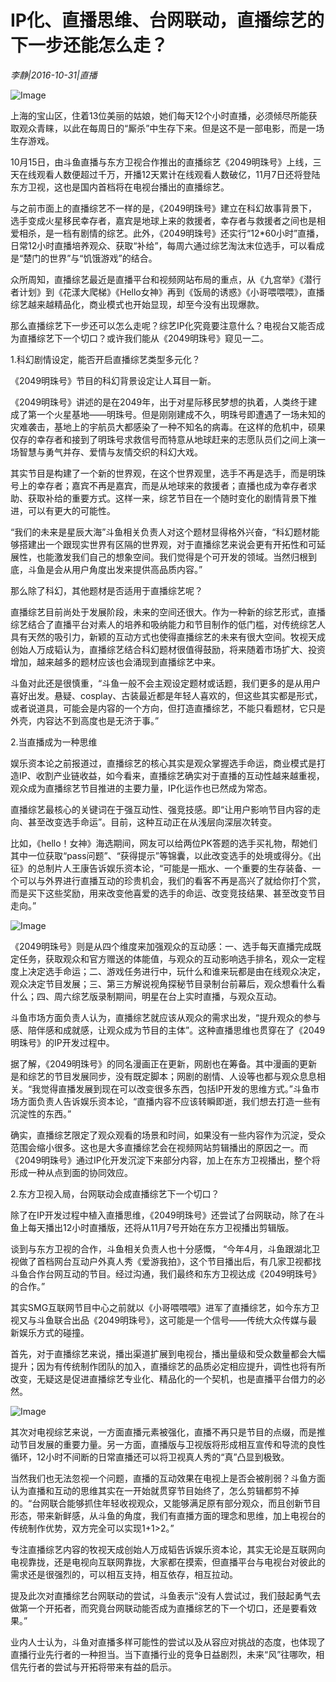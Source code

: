 # IP化、直播思维、台网联动，直播综艺的下一步还能怎么走？

*李静|2016-10-31|直播*

![Image](http://p3.pstatp.com/large/39ba0003e1dc8bb6e95b)

上海的宝山区，住着13位美丽的姑娘，她们每天12个小时直播，必须倾尽所能获取观众青睐，以此在每周日的“厮杀”中生存下来。但是这不是一部电影，而是一场生存游戏。

10月15日，由斗鱼直播与东方卫视合作推出的直播综艺《2049明珠号》上线，三天在线观看人数便超过千万，开播12天累计在线观看人数破亿，11月7日还将登陆东方卫视，这也是国内首档将在电视台播出的直播综艺。

与之前市面上的直播综艺不一样的是，《2049明珠号》建立在科幻故事背景下，选手变成火星移民幸存者，嘉宾是地球上来的救援者，幸存者与救援者之间也是相爱相杀，是一档有剧情的综艺。此外，《2049明珠号》还实行“12*60小时”直播，日常12小时直播培养观众、获取“补给”，每周六通过综艺淘汰末位选手，可以看成是“楚门的世界”与“饥饿游戏”的结合。

众所周知，直播综艺最近是直播平台和视频网站布局的重点，从《九宫举》《潜行者计划》到《花漾大爬梯》《Hello女神》再到《饭局的诱惑》《小哥喂喂喂》，直播综艺越来越精品化，商业模式也开始显现，却至今没有出现爆款。

那么直播综艺下一步还可以怎么走呢？综艺IP化究竟要注意什么？电视台又能否成为直播综艺下一个切口？或许我们能从《2049明珠号》窥见一二。

1.科幻剧情设定，能否开启直播综艺类型多元化？

《2049明珠号》节目的科幻背景设定让人耳目一新。

《2049明珠号》讲述的是在2049年，出于对星际移民梦想的执着，人类终于建成了第一个火星基地——明珠号。但是刚刚建成不久，明珠号即遭遇了一场未知的灾难袭击，基地上的宇航员大都感染了一种不知名的病毒。在这样的危机中，硕果仅存的幸存者和接到了明珠号求救信号而特意从地球赶来的志愿队员们之间上演一场智慧与勇气并存、爱情与友情交织的科幻大戏。

其实节目是构建了一个新的世界观，在这个世界观里，选手不再是选手，而是明珠号上的幸存者；嘉宾不再是嘉宾，而是从地球来的救援者；直播也成为幸存者求助、获取补给的重要方式。这样一来，综艺节目在一个随时变化的剧情背景下推进，可以有更大的可能性。

“我们的未来是星辰大海”斗鱼相关负责人对这个题材显得格外兴奋，“科幻题材能够搭建出一个跟现实世界有区隔的世界观，对于直播综艺来说会更有开拓性和可延展性，也能激发我们自己的想象空间。我们觉得是个可开发的领域。当然归根到底，斗鱼是会从用户角度出发来提供高品质内容。”

那么除了科幻，其他题材是否适用于直播综艺呢？

直播综艺目前尚处于发展阶段，未来的空间还很大。作为一种新的综艺形式，直播综艺结合了直播平台对素人的培养和吸纳能力和节目制作的低门槛，对传统综艺人具有天然的吸引力，新颖的互动方式也使得直播综艺的未来有很大空间。牧视天成创始人万成韬认为，直播综艺结合科幻题材很值得鼓励，将来随着市场扩大、投资增加，越来越多的题材应该也会涌现到直播综艺中来。

斗鱼对此还是很慎重，“斗鱼一般不会主观设定题材或话题，我们更多的是从用户喜好出发。悬疑、cosplay、古装最近都是年轻人喜欢的，但这些其实都是形式，或者说道具，可能会是内容的一个方向，但打造直播综艺，不能只看题材，它只是外壳，内容达不到高度也是无济于事。”

2.当直播成为一种思维

娱乐资本论之前报道过，直播综艺的核心其实是观众掌握选手命运，商业模式是打造IP、收割产业链收益，如今看来，直播综艺确实对于直播的互动性越来越重视，观众成为直播综艺节目推进的主要力量，IP化运作也已然成为常态。

直播综艺最核心的关键词在于强互动性、强竞技感。即“让用户影响节目内容的走向、甚至改变选手命运”。目前，这种互动正在从浅层向深层次转变。

比如，《hello！女神》海选期间，网友可以给两位PK答题的选手买礼物，帮她们其中一位获取“pass问题”、“获得提示”等锦囊，以此改变选手的处境或得分。《出征》的总制片人王康告诉娱乐资本论，“可能是一瓶水、一个重要的生存装备、一个可以与外界进行直播互动的珍贵机会，我们的看客不再是高兴了就给你打个赏，而是买下这些奖励，用来改变他喜爱的选手的命运、改变竞技结果、甚至改变节目走向。”

![Image](http://p3.pstatp.com/large/39ba0003e1da5be7e3eb)

《2049明珠号》则是从四个维度来加强观众的互动感：一、选手每天直播完成既定任务，获取观众和官方赠送的体能值，与观众的互动影响选手排名，观众一定程度上决定选手命运；二、游戏任务进行中，玩什么和谁来玩都是由在线观众决定，观众决定节目发展；三、第三方解说视角探秘节目录制台前幕后，观众想看什么看什么；四、周六综艺版录制期间，明星在台上实时直播，与观众互动。

斗鱼市场方面负责人认为，直播综艺就应该从观众的需求出发，“提升观众的参与感、陪伴感和成就感，让观众成为节目的主体”。这种直播思维也贯穿在了《2049明珠号》的IP开发过程中。

据了解，《2049明珠号》的同名漫画正在更新，网剧也在筹备。其中漫画的更新是和综艺的节目发展同步，没有既定脚本；网剧的剧情、人设等也都与观众息息相关。“我觉得直播发展到现在可以改变很多东西，包括IP开发的思维方式。”斗鱼市场方面负责人告诉娱乐资本论，“直播内容不应该转瞬即逝，我们想去打造一些有沉淀性的东西。”

确实，直播综艺限定了观众观看的场景和时间，如果没有一些内容作为沉淀，受众范围会缩小很多。这也是大多直播综艺会在视频网站剪辑播出的原因之一。而《2049明珠号》通过IP化开发沉淀下来部分内容，加上在东方卫视播出，整个将形成一种从点到面的协同效应。

2.东方卫视入局，台网联动会成直播综艺下一个切口？

除了在IP开发过程中植入直播思维，《2049明珠号》还尝试了台网联动，除了在斗鱼上每天播出12小时直播版，还将从11月7号开始在东方卫视播出剪辑版。

谈到与东方卫视的合作，斗鱼相关负责人也十分感慨， “今年4月，斗鱼跟湖北卫视做了首档网台互动户外真人秀《爱游我拍》，这个节目播出后，有几家卫视都找斗鱼合作台网互动的节目。经过沟通，我们最终和东方卫视达成《2049明珠号》的合作。”

其实SMG互联网节目中心之前就以《小哥喂喂喂》进军了直播综艺，如今东方卫视又与斗鱼联合出品《2049明珠号》，这可能是一个信号——传统大众传媒与最新娱乐方式的碰撞。

首先，对于直播综艺来说，播出渠道扩展到电视台，播出量级和受众数量都会大幅提升；因为有传统制作团队的加入，直播综艺的品质必定相应提升，调性也将有所改变，无疑这是促进直播综艺专业化、精品化的一个契机，也是直播平台借力的必然。

![Image](http://p3.pstatp.com/large/39ba0003e1e01c7e8029)

其次对电视综艺来说，一方面直播元素被强化，直播不再只是节目的点缀，而是推动节目发展的重要力量。另一方面，直播版与卫视版将形成相互宣传和导流的良性循环，12小时不间断的日常直播还可以将卫视真人秀的“真”凸显到极致。

当然我们也无法忽视一个问题，直播的互动效果在电视上是否会被削弱？斗鱼方面认为直播和互动的思维其实在一开始就贯穿节目始终了，怎么剪辑都剪不掉的。“台网联合能够抓住年轻收视观众，又能够满足原有部分观众，而且创新节目形态，带来新鲜感，从斗鱼的角度，我们有直播方面的理念和思维，加上电视台的传统制作优势，双方完全可以实现1+1>2。”

专注直播综艺内容的牧视天成创始人万成韬告诉娱乐资本论，其实无论是互联网向电视靠拢，还是电视向互联网靠拢，大家都在摸索，但直播平台与电视台对彼此的需求还是很强烈的，可以相互支持，相互依存，相互拉动。

提及此次对直播综艺台网联动的尝试，斗鱼表示“没有人尝试过，我们鼓起勇气去做第一个开拓者，而究竟台网联动能否成为直播综艺的下一个切口，还是要看效果。”

业内人士认为，斗鱼对直播多样可能性的尝试以及从容应对挑战的态度，也体现了直播行业先行者的一种担当。当下直播行业的竞争日益剧烈，未来“风”往哪吹，相信先行者的尝试与开拓将带来有益的启示。


